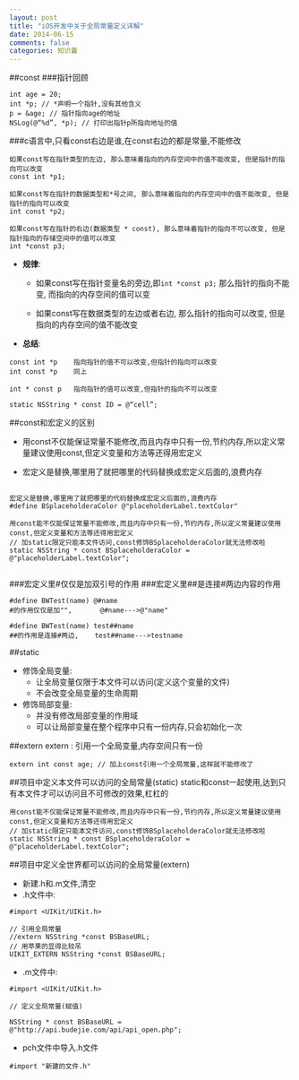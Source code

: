 ```yaml
---
layout: post
title: "iOS开发中关于全局常量定义详解"
date: 2014-06-15
comments: false
categories: 知识囊
---
```


##const
###指针回顾
```
int age = 20;
int *p; // *声明一个指针,没有其他含义
p = &age; // 指针指向age的地址
NSLog(@“%d”, *p); // 打印出指针p所指向地址的值
```

###c语言中,只看const右边是谁,在const右边的都是常量,不能修改

```
如果const写在指针类型的左边, 那么意味着指向的内存空间中的值不能改变, 但是指针的指向可以改变
const int *p1;

如果const写在指针的数据类型和*号之间, 那么意味着指向的内存空间中的值不能改变, 但是指针的指向可以改变
int const *p2;

如果const写在指针的右边(数据类型 * const), 那么意味着指针的指向不可以改变, 但是指针指向的存储空间中的值可以改变
int *const p3;
```

- **规律**:
    + 如果const写在指针变量名的旁边,即`int *const p3;` 那么指针的指向不能变, 而指向的内存空间的值可以变

    + 如果const写在数据类型的左边或者右边, 那么指针的指向可以改变, 但是指向的内存空间的值不能改变

- **总结**:

```
const int *p	指向指针的值不可以改变,但指针的指向可以改变
int const *p	同上

int * const p	指向指针的值可以改变,但指针的指向不可以改变

static NSString * const ID = @“cell”;
```
##const和宏定义的区别

- 用const不仅能保证常量不能修改,而且内存中只有一份,节约内存,所以定义常量建议使用const,但定义变量和方法等还得用宏定义

- 宏定义是替换,哪里用了就把哪里的代码替换成宏定义后面的,浪费内存

```objc

宏定义是替换,哪里用了就把哪里的代码替换成宏定义后面的,浪费内存
#define BSplaceholderaColor @"placeholderLabel.textColor"

用const能不仅能保证常量不能修改,而且内存中只有一份,节约内存,所以定义常量建议使用const,但定义变量和方法等还得用宏定义
// 加static限定只能本文件访问,const修饰BSplaceholderaColor就无法修改啦
static NSString * const BSplaceholderaColor = @"placeholderLabel.textColor";


```
###宏定义里#仅仅是加双引号的作用
###宏定义里##是连接#两边内容的作用
```
#define BWTest(name) @#name
#的作用仅仅是加"",       @#name--->@"name"

#define BWTest(name) test##name
##的作用是连接#两边,    test##name--->testname
```
##static
- 修饰全局变量:
    - 让全局变量仅限于本文件可以访问(定义这个变量的文件)
    - 不会改变全局变量的生命周期
- 修饰局部变量:
    - 并没有修改局部变量的作用域
    - 可以让局部变量在整个程序中只有一份内存,只会初始化一次


##extern
extern : 引用一个全局变量,内存空间只有一份

```
extern int const age; // 加上const引用一个全局常量,这样就不能修改了
```
##项目中定义本文件可以访问的全局常量(static)
static和const一起使用,达到只有本文件才可以访问且不可修改的效果,杠杠的

```objc
用const能不仅能保证常量不能修改,而且内存中只有一份,节约内存,所以定义常量建议使用const,但定义变量和方法等还得用宏定义
// 加static限定只能本文件访问,const修饰BSplaceholderaColor就无法修改啦
static NSString * const BSplaceholderaColor = @"placeholderLabel.textColor";

```
##项目中定义全世界都可以访问的全局常量(extern)
- 新建.h和.m文件,清空
- .h文件中:
    
```objc
#import <UIKit/UIKit.h>

// 引用全局常量
//extern NSString *const BSBaseURL;
// 用苹果的显得比较吊
UIKIT_EXTERN NSString *const BSBaseURL;

```
- .m文件中:
    
```objc
#import <UIKit/UIKit.h>

// 定义全局常量(赋值)

NSString * const BSBaseURL = @"http://api.budejie.com/api/api_open.php";
```
- pch文件中导入.h文件

```objc
#import "新建的文件.h"
```